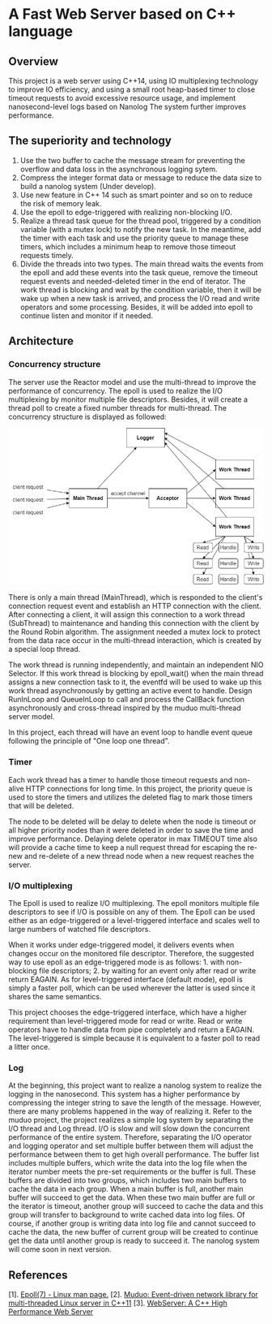 # A Fast Web Server based on C++ language 
## Overview
This project is a web server using C++14, using IO multiplexing technology to improve IO efficiency, and using a small root heap-based timer to close timeout requests to avoid excessive resource usage, and implement nanosecond-level logs based on Nanolog The system further improves performance.

## The superiority and technology
1. Use the two buffer to cache the message stream for preventing the overflow and data loss in the asynchronous logging sytem.
2. Compress the integer format data or message to reduce the data size to build a nanolog system (Under develop).
3. Use new feature in C++ 14 such as smart pointer and so on to reduce the risk of memory leak.
4. Use the epoll to edge-triggered with realizing non-blocking I/O.
5. Realize a thread task queue for the thread pool, triggered by a condition variable (with a mutex lock) to notify the new task. In the meantime, add the timer with each task and use the priority queue to manage these timers, which includes a minimum heap to remove those timeout requests timely.
6. Divide the threads into two types. The main thread waits the events from the epoll and add these events into the task queue, remove the timeout request events and needed-deleted timer in the end of iterator. The work thread is blocking and wait by the condition variable, then it will be wake up when a new task is arrived, and process the I/O read and write operators and some processing. Besides, it will be added into epoll to continue listen and monitor if it needed.

## Architecture
### Concurrency structure
The server use the Reactor model and use the multi-thread to improve the performance of concurrency. The epoll is used to realize the I/O multiplexing by monitor multiple file descriptors. Besides, it will create a thread poll to create a fixed number threads for multi-thread. The concurrency structure is displayed as followed:

![Architecture](./FastWebServer_Architecture.png)

There is only a main thread (MainThread), which is responded to the client's connection request event and establish an HTTP connection with the client. After connecting a client, it will assign this connection to a work thread (SubThread) to maintenance and handing this connection with the client by the Round Robin algorithm. The assignment needed a mutex lock to protect from the data race occur in the multi-thread interaction, which is created by a special loop thread. 

The work thread is running independently, and maintain an independent NIO Selector. If this work thread is blocking by epoll_wait() when the main thread assigns a new connection task to it, the eventfd will be used to wake up this work thread asynchronously by getting an active event to handle. Design RunInLoop and QueueInLoop to call and process the CallBack function asynchronously and cross-thread inspired by the muduo multi-thread server model. 

In this project, each thread will have an event loop to handle event queue following the principle of "One loop one thread".

### Timer
Each work thread has a timer to handle those timeout requests and non-alive HTTP connections for long time. In this project, the priority queue is used to store the timers and utilizes the deleted flag to mark those timers that will be deleted. 

The node to be deleted will be delay to delete when the node is timeout or all higher priority nodes than it were deleted in order to save the time and improve performance. Delaying delete operator in max TIMEOUT time also will provide a cache time to keep a null request thread for escaping the re-new and re-delete of a new thread node when a new request reaches the server. 

### I/O multiplexing
The Epoll is used to realize I/O multiplexing. The epoll monitors multiple file descriptors to see if I/O is possible on any of them. The Epoll can be used either as an edge-triggered or a level-triggered interface and scales well to large numbers of watched file descriptors.

When it works under edge-triggered model, it delivers events when changes occur on the monitored file descriptor. Therefore, the suggested way to use epoll as an edge-triggered mode is as follows: 1. with non-blocking file descriptors; 2. by waiting for an event only after read or write return EAGAIN. As for level-triggered interface (default mode), epoll is simply a faster poll, which can be used wherever the latter is used since it shares the same semantics. 

This project chooses the edge-triggered interface, which have a higher requirement than level-triggered mode for read or write. Read or write operators have to handle data from pipe completely and return a EAGAIN. The level-triggered is simple because it is equivalent to a faster poll to read a litter once.

### Log
At the beginning, this project want to realize a nanolog system to realize the logging in the nanosecond. This system has a higher performance by compressing the integer string to save the length of the message. However, there are many problems happened in the way of realizing it. Refer to the muduo project, the project realizes a simple log system by separating the I/O thread and Log thread. I/O is slow and will slow down the concurrent performance of the entire system. Therefore, separating the I/O operator and logging operator and set multiple buffer between them will adjust the performance between them to get high overall performance. The buffer list includes multiple buffers, which write the data into the log file when the iterator number meets the pre-set requirements or the buffer is full. These buffers are divided into two groups, which includes two main buffers to cache the data in each group. When a main buffer is full, another main buffer will succeed to get the data. When these two main buffer are full or the iterator is timeout, another group will succeed to cache the data and this group will transfer to background to write cached data into log files. Of course, if another group is writing data into log file and cannot succeed to cache the data, the new buffer of current group will be created to continue get the data until another group is ready to succeed it. The nanolog system will come soon in next version.              


## References
[1]. [Epoll(7) - Linux man page.](https://linux.die.net/man/7/epoll)
[2]. [Muduo: Event-driven network library for multi-threaded Linux server in C++11](https://github.com/chenshuo/muduo)
[3]. [WebServer: A C++ High Performance Web Server](https://github.com/linyacool/WebServer)

